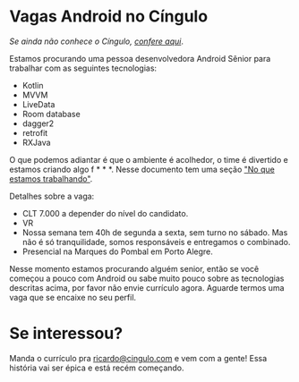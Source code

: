 # Vagas Android no Cíngulo

*Se ainda não conhece o Cíngulo, [confere aqui](README.md)*.

Estamos procurando uma pessoa desenvolvedora Android Sênior para trabalhar com as seguintes tecnologias:

- Kotlin
- MVVM
- LiveData
- Room database
- dagger2
- retrofit
- RXJava

O que podemos adiantar é que o ambiente é acolhedor, o time é divertido e estamos criando algo f * * *. Nesse documento tem uma seção ["No que estamos trabalhando"](README.md).

Detalhes sobre a vaga:

- CLT 7.000 a depender do nível do candidato.
- VR
- Nossa semana tem 40h de segunda a sexta, sem turno no sábado. Mas não é só tranquilidade, somos responsáveis e entregamos o combinado.
- Presencial na Marques do Pombal em Porto Alegre.

Nesse momento estamos procurando alguém senior, então se você começou a pouco com Android ou sabe muito pouco sobre as tecnologias descritas acima, por favor não envie currículo agora. Aguarde termos uma vaga que se encaixe no seu perfil.

# Se interessou?

Manda o currículo pra ricardo@cingulo.com e vem com a gente! Essa história vai ser épica e está recém começando.
